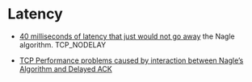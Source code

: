 Latency
=======

* [40 milliseconds of latency that just would not go away](http://rachelbythebay.com/w/2020/10/14/lag/)
the Nagle algorithm.
TCP_NODELAY


* [TCP Performance problems caused by interaction between Nagle’s Algorithm and Delayed ACK](http://www.stuartcheshire.org/papers/NagleDelayedAck/)
